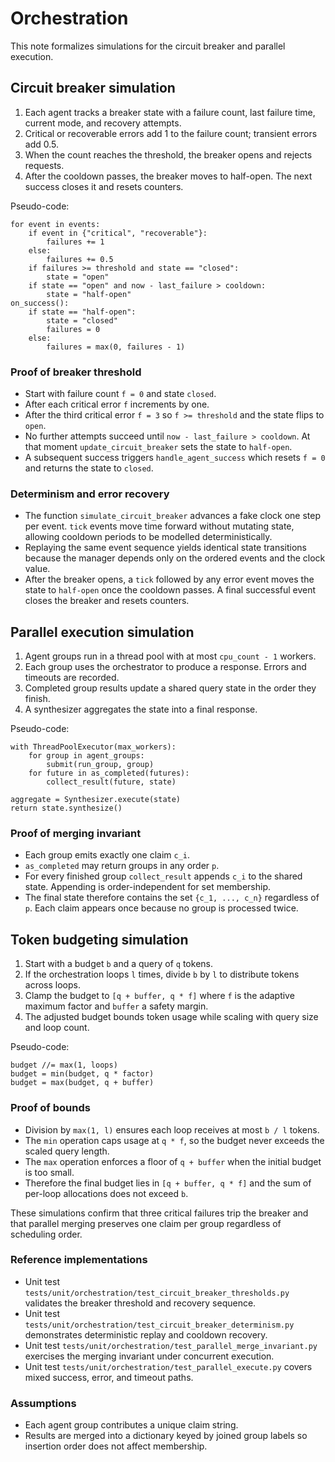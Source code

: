 # Orchestration

This note formalizes simulations for the circuit breaker and parallel
execution.

## Circuit breaker simulation

1. Each agent tracks a breaker state with a failure count, last failure
   time, current mode, and recovery attempts.
2. Critical or recoverable errors add 1 to the failure count; transient
   errors add 0.5.
3. When the count reaches the threshold, the breaker opens and rejects
   requests.
4. After the cooldown passes, the breaker moves to half-open. The next
   success closes it and resets counters.

Pseudo-code:

```
for event in events:
    if event in {"critical", "recoverable"}:
        failures += 1
    else:
        failures += 0.5
    if failures >= threshold and state == "closed":
        state = "open"
    if state == "open" and now - last_failure > cooldown:
        state = "half-open"
on_success():
    if state == "half-open":
        state = "closed"
        failures = 0
    else:
        failures = max(0, failures - 1)
```

### Proof of breaker threshold

- Start with failure count ``f = 0`` and state ``closed``.
- After each critical error ``f`` increments by one.
- After the third critical error ``f = 3`` so ``f >= threshold`` and the
  state flips to ``open``.
- No further attempts succeed until ``now - last_failure > cooldown``. At that
  moment ``update_circuit_breaker`` sets the state to ``half-open``.
- A subsequent success triggers ``handle_agent_success`` which resets
  ``f = 0`` and returns the state to ``closed``.

### Determinism and error recovery

- The function ``simulate_circuit_breaker`` advances a fake clock one
  step per event. ``tick`` events move time forward without mutating
  state, allowing cooldown periods to be modelled deterministically.
- Replaying the same event sequence yields identical state transitions
  because the manager depends only on the ordered events and the clock
  value.
- After the breaker opens, a ``tick`` followed by any error event moves
  the state to ``half-open`` once the cooldown passes. A final
  successful event closes the breaker and resets counters.

## Parallel execution simulation

1. Agent groups run in a thread pool with at most ``cpu_count - 1``
   workers.
2. Each group uses the orchestrator to produce a response. Errors and
   timeouts are recorded.
3. Completed group results update a shared query state in the order they
   finish.
4. A synthesizer aggregates the state into a final response.

Pseudo-code:

```
with ThreadPoolExecutor(max_workers):
    for group in agent_groups:
        submit(run_group, group)
    for future in as_completed(futures):
        collect_result(future, state)

aggregate = Synthesizer.execute(state)
return state.synthesize()
```

### Proof of merging invariant

- Each group emits exactly one claim ``c_i``.
- ``as_completed`` may return groups in any order ``p``.
- For every finished group ``collect_result`` appends ``c_i`` to the shared
  state. Appending is order-independent for set membership.
- The final state therefore contains the set ``{c_1, ..., c_n}`` regardless of
  ``p``. Each claim appears once because no group is processed twice.

## Token budgeting simulation

1. Start with a budget ``b`` and a query of ``q`` tokens.
2. If the orchestration loops ``l`` times, divide ``b`` by ``l`` to
   distribute tokens across loops.
3. Clamp the budget to ``[q + buffer, q * f]`` where ``f`` is the adaptive
   maximum factor and ``buffer`` a safety margin.
4. The adjusted budget bounds token usage while scaling with query size and
   loop count.

Pseudo-code:

```
budget //= max(1, loops)
budget = min(budget, q * factor)
budget = max(budget, q + buffer)
```

### Proof of bounds

- Division by ``max(1, l)`` ensures each loop receives at most ``b / l``
  tokens.
- The ``min`` operation caps usage at ``q * f``, so the budget never exceeds
  the scaled query length.
- The ``max`` operation enforces a floor of ``q + buffer`` when the initial
  budget is too small.
- Therefore the final budget lies in ``[q + buffer, q * f]`` and the sum of
  per-loop allocations does not exceed ``b``.

These simulations confirm that three critical failures trip the breaker and
that parallel merging preserves one claim per group regardless of scheduling
order.

### Reference implementations

- Unit test `tests/unit/orchestration/test_circuit_breaker_thresholds.py`
  validates the breaker threshold and recovery sequence.
- Unit test `tests/unit/orchestration/test_circuit_breaker_determinism.py`
  demonstrates deterministic replay and cooldown recovery.
- Unit test `tests/unit/orchestration/test_parallel_merge_invariant.py`
  exercises the merging invariant under concurrent execution.
- Unit test `tests/unit/orchestration/test_parallel_execute.py`
  covers mixed success, error, and timeout paths.

### Assumptions

- Each agent group contributes a unique claim string.
- Results are merged into a dictionary keyed by joined group labels so
  insertion order does not affect membership.

